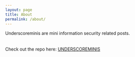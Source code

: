 ```yaml
---
layout: page
title: About
permalink: /about/
---
```


Underscoreminis are mini information security related posts.   
<br>
<br>
Check out the repo here: [UNDERSCOREMINIS](https://github.com/underscoremin/underscoremin.github.io)
